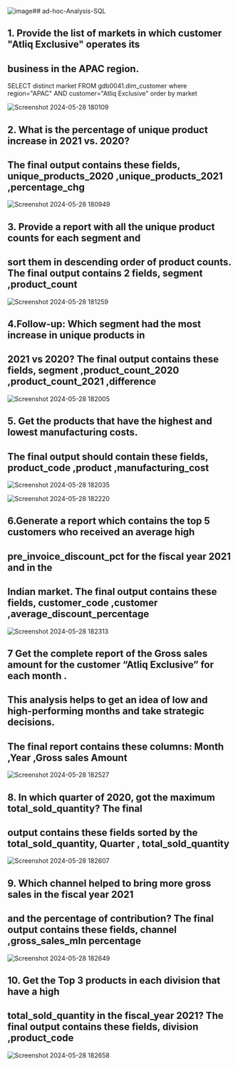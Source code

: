 ![image](https://github.com/Rajeswari-kotha/ad-hoc-Analysis-SQL-/assets/162559903/9588e2f2-facd-431a-af4a-a1458011055f)## ad-hoc-Analysis-SQL
## 1.  Provide the list of markets in which customer  "Atliq  Exclusive"  operates its 
##  business in the  APAC  region.

SELECT distinct market
FROM gdb0041.dim_customer
where region="APAC"
AND customer="Atliq Exclusive"
order by market

![Screenshot 2024-05-28 180109](https://github.com/Rajeswari-kotha/ad-hoc-Analysis-SQL-/assets/162559903/835b79ea-574e-4b6e-af8a-da878ba976de)

## 2.  What is the percentage of unique product increase in 2021 vs. 2020?
 ## The  final output contains these fields, unique_products_2020 ,unique_products_2021 ,percentage_chg 

![Screenshot 2024-05-28 180949](https://github.com/Rajeswari-kotha/ad-hoc-Analysis-SQL-/assets/162559903/29f7d90f-adfc-4ad9-928e-c38166ac8626)

 ## 3. Provide a report with all the unique product counts for each  segment  and 
## sort them in descending order of product counts. The final output contains  2 fields,  segment  ,product_count 


![Screenshot 2024-05-28 181259](https://github.com/Rajeswari-kotha/ad-hoc-Analysis-SQL-/assets/162559903/ae7433cc-0d23-4ec0-965e-8d975676829e)

## 4.Follow-up: Which segment had the most increase in unique products in 
## 2021 vs 2020? The final output contains these fields, segment ,product_count_2020 ,product_count_2021 ,difference 

![Screenshot 2024-05-28 182005](https://github.com/Rajeswari-kotha/ad-hoc-Analysis-SQL-/assets/162559903/154ef6df-b512-4634-b3e2-d45dc65d0bb5)

##  5.  Get the products that have the highest and lowest manufacturing costs. 
## The final output should contain these fields,  product_code ,product ,manufacturing_cost  

![Screenshot 2024-05-28 182035](https://github.com/Rajeswari-kotha/ad-hoc-Analysis-SQL-/assets/162559903/ad0faae8-ff17-42be-8b07-d44bbe60229a)

![Screenshot 2024-05-28 182220](https://github.com/Rajeswari-kotha/ad-hoc-Analysis-SQL-/assets/162559903/5274f87e-3be5-49b5-8882-574990f93514)

##  6.Generate a report which contains the top 5 customers who received an average high 
## pre_invoice_discount_pct  for the  fiscal  year 2021  and in the 
## Indian  market. The final output contains these fields, customer_code ,customer ,average_discount_percentage

![Screenshot 2024-05-28 182313](https://github.com/Rajeswari-kotha/ad-hoc-Analysis-SQL-/assets/162559903/c255cb56-cbbd-4526-93c1-d7c5f38868ff)

## 7 Get the complete report of the Gross sales amount for the customer  “Atliq Exclusive”  for each month  .
 ## This analysis helps to  get an idea of low and  high-performing months and take strategic decisions. 
## The final report contains these columns: Month ,Year ,Gross sales Amount

![Screenshot 2024-05-28 182527](https://github.com/Rajeswari-kotha/ad-hoc-Analysis-SQL-/assets/162559903/dc15ee10-90ee-49e1-8feb-89d0e0b5dcf1)

## 8. In which quarter of 2020, got the maximum total_sold_quantity? The final 
## output contains these fields sorted by the total_sold_quantity,  Quarter , total_sold_quantity

![Screenshot 2024-05-28 182607](https://github.com/Rajeswari-kotha/ad-hoc-Analysis-SQL-/assets/162559903/513f0ad0-8b81-479c-8ac6-ea5e081ab4a4)

## 9. Which channel helped to bring more gross sales in the fiscal year 2021 
## and the percentage of contribution?  The final output  contains these fields, channel ,gross_sales_mln  percentage 

![Screenshot 2024-05-28 182649](https://github.com/Rajeswari-kotha/ad-hoc-Analysis-SQL-/assets/162559903/2cd574cd-1c29-4d59-8b8c-bece401ac6a4)

## 10. Get the Top 3 products in each division that have a high 
## total_sold_quantity in the fiscal_year 2021? The final output contains these  fields, division ,product_code

![Screenshot 2024-05-28 182658](https://github.com/Rajeswari-kotha/ad-hoc-Analysis-SQL-/assets/162559903/b9745035-da6a-4921-bd03-7b7a64fbc9fc)

 
